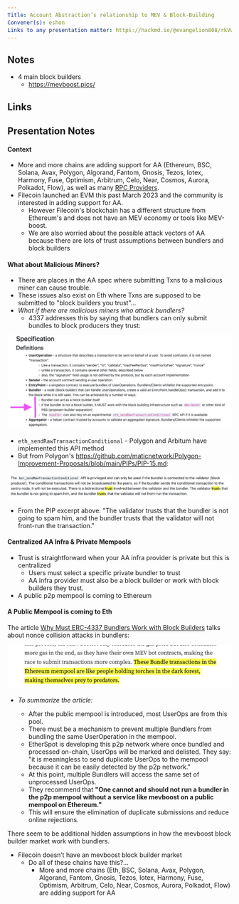 ```yaml
---
Title: Account Abstraction’s relationship to MEV & Block-Building
Convener(s): eshon
Links to any presentation matter: https://hackmd.io/@evangelion808/rkVwA5VNT
---
```


## Notes

- 4 main block builders
    - https://mevboost.pics/

## Links



## Presentation Notes



#### Context 
- More and more chains are adding support for AA (Ethereum, BSC, Solana, Avax, Polygon, Algorand, Fantom, Gnosis, Tezos, Iotex, Harmony, Fuse, Optimism, Arbitrum, Celo, Near, Cosmos, Aurora, Polkadot, Flow), as well as many [RPC Providers](https://github.com/arddluma/awesome-list-rpc-nodes-providers#account-abstraction-rpc-providers).
- Filecoin launched an EVM this past March 2023 and the community is interested in adding support for AA.
  - However Filecoin's blockchain has a different structure from Ethereum's and does not have an MEV economy or tools like MEV-boost.
  - We are also worried about the possible attack vectors of AA because there are lots of trust assumptions between bundlers and block builders

#### What about Malicious Miners?

- There are places in the AA spec where submitting Txns to a malicious miner can cause trouble.
- These issues also exist on Eth where Txns are supposed to be submitted to "block builders you trust"...
- *What if there are malicious miners who attack bundlers?*
   - 4337 addresses this by saying that bundlers can only submit bundles to block producers they trust:
   
![Screen Shot 2023-11-17 at 11.45.42 AM](images/rkGAdjVE6.png)

 - `eth_sendRawTransactionConditional` - Polygon and Arbitum have implemented this API method
 - But from Polygon's https://github.com/maticnetwork/Polygon-Improvement-Proposals/blob/main/PIPs/PIP-15.md:
 
 ![Screen Shot 2023-11-17 at 11.54.15 AM](images/SJPU9iENT.png)

- From the PIP excerpt above: "The validator trusts that the bundler is not going to spam him, and the bundler trusts that the validator will not front-run the transaction."

#### Centralized AA Infra & Private Mempools

- Trust is straightforward when your AA infra provider is private but this is centralized
    - Users must select a specific private bundler to trust
    - AA infra provider must also be a block builder or work with block builders they trust.
- A public p2p mempool is coming to Ethereum

#### A Public Mempool is coming to Eth

The article [Why Must ERC-4337 Bundlers Work with Block Builders](https://medium.com/@blockpi/aa-useroperation-failure-incident-why-is-public-mempool-necessary-to-erc-4337-bundlers-d939d6dc8812) talks about nonce collision attacks in bundlers:

![Screen Shot 2023-11-17 at 12.04.42 PM](images/rJbCpjVN6.png)

- *To summarize the article:*

    - After the public mempool is introduced, most UserOps are from this pool.
    - There must be a mechanism to prevent multiple Bundlers from bundling the same UserOperation in the mempool.
    - EtherSpot is developing this p2p network where once bundled and processed on-chain, UserOps will be marked and delisted. They say: "it is meaningless to send duplicate UserOps to the mempool because it can be easily detected by the p2p network."
    - At this point, multiple Bundlers will access the same set of unprocessed UserOps.
    - They recommend that **"One cannot and should not run a bundler in the p2p mempool without a service like mevboost on a public mempool on Ethereum."**
    - This will ensure the elimination of duplicate submissions and reduce online rejections.

There seem to be additional hidden assumptions in how the mevboost block builder market work with bundlers.


- Filecoin doesn’t have an mevboost block builder market 
    - Do all of these chains have this?...
        - More and more chains (Eth, BSC, Solana, Avax, Polygon, Algorand, Fantom, Gnosis, Tezos, Iotex, Harmony, Fuse, Optimism, Arbitrum, Celo, Near, Cosmos, Aurora, Polkadot, Flow) are adding support for AA
